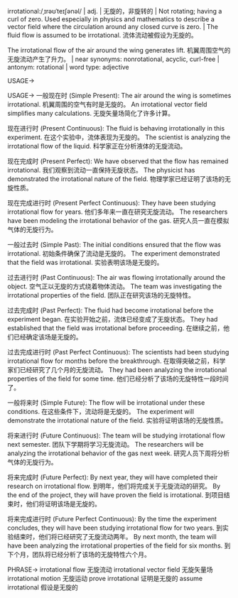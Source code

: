 irrotational:/ˌɪrəʊˈteɪʃənəl/ | adj. | 无旋的，非旋转的 |  Not rotating; having a curl of zero.  Used especially in physics and mathematics to describe a vector field where the circulation around any closed curve is zero. | The fluid flow is assumed to be irrotational.  流体流动被假设为无旋的。

The irrotational flow of the air around the wing generates lift. 机翼周围空气的无旋流动产生了升力。 | near synonyms:  nonrotational, acyclic, curl-free | antonym: rotational | word type: adjective


USAGE->

USAGE->
一般现在时 (Simple Present):
The air around the wing is sometimes irrotational. 机翼周围的空气有时是无旋的。
An irrotational vector field simplifies many calculations. 无旋矢量场简化了许多计算。


现在进行时 (Present Continuous):
The fluid is behaving irrotationally in this experiment. 在这个实验中，流体表现为无旋的。
The scientist is analyzing the irrotational flow of the liquid. 科学家正在分析液体的无旋流动。


现在完成时 (Present Perfect):
We have observed that the flow has remained irrotational. 我们观察到流动一直保持无旋状态。
The physicist has demonstrated the irrotational nature of the field. 物理学家已经证明了该场的无旋性质。


现在完成进行时 (Present Perfect Continuous):
They have been studying irrotational flow for years. 他们多年来一直在研究无旋流动。
The researchers have been modeling the irrotational behavior of the gas. 研究人员一直在模拟气体的无旋行为。


一般过去时 (Simple Past):
The initial conditions ensured that the flow was irrotational. 初始条件确保了流动是无旋的。
The experiment demonstrated that the field was irrotational. 实验表明该场是无旋的。


过去进行时 (Past Continuous):
The air was flowing irrotationally around the object. 空气正以无旋的方式绕着物体流动。
The team was investigating the irrotational properties of the field. 团队正在研究该场的无旋特性。


过去完成时 (Past Perfect):
The fluid had become irrotational before the experiment began. 在实验开始之前，流体已经变成了无旋状态。
They had established that the field was irrotational before proceeding. 在继续之前，他们已经确定该场是无旋的。


过去完成进行时 (Past Perfect Continuous):
The scientists had been studying irrotational flow for months before the breakthrough. 在取得突破之前，科学家们已经研究了几个月的无旋流动。
They had been analyzing the irrotational properties of the field for some time.  他们已经分析了该场的无旋特性一段时间了。


一般将来时 (Simple Future):
The flow will be irrotational under these conditions. 在这些条件下，流动将是无旋的。
The experiment will demonstrate the irrotational nature of the field. 实验将证明该场的无旋性质。


将来进行时 (Future Continuous):
The team will be studying irrotational flow next semester.  团队下学期将学习无旋流动。
The researchers will be analyzing the irrotational behavior of the gas next week. 研究人员下周将分析气体的无旋行为。


将来完成时 (Future Perfect):
By next year, they will have completed their research on irrotational flow. 到明年，他们将完成关于无旋流动的研究。
By the end of the project, they will have proven the field is irrotational. 到项目结束时，他们将证明该场是无旋的。


将来完成进行时 (Future Perfect Continuous):
By the time the experiment concludes, they will have been studying irrotational flow for two years. 到实验结束时，他们将已经研究了无旋流动两年。
By next month, the team will have been analyzing the irrotational properties of the field for six months. 到下个月，团队将已经分析了该场的无旋特性六个月。



PHRASE->
irrotational flow 无旋流动
irrotational vector field 无旋矢量场
irrotational motion 无旋运动
prove irrotational 证明是无旋的
assume irrotational 假设是无旋的
